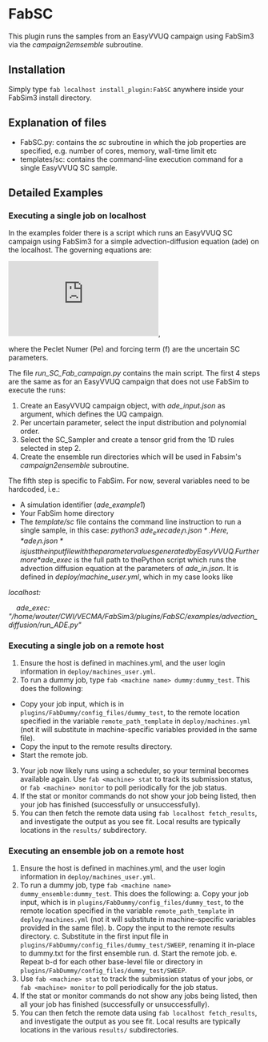 # FabSC
This plugin runs the samples from an EasyVVUQ campaign using FabSim3 via the *campaign2emsemble* subroutine.

## Installation
Simply type `fab localhost install_plugin:FabSC` anywhere inside your FabSim3 install directory.

## Explanation of files
+ FabSC.py: contains the *sc* subroutine in which the job properties are specified, e.g. number of cores, memory, wall-time limit etc
+ templates/sc: contains the command-line execution command for a single EasyVVUQ SC sample.

## Detailed Examples

### Executing a single job on localhost
In the examples folder there is a script which runs an EasyVVUQ SC campaign using FabSim3 for a simple advection-diffusion equation (ade) on the localhost. The governing equations are:

![equation](https://latex.codecogs.com/gif.latex?%5Cfrac%7Bdu%7D%7Bdx%7D%20&plus;%20%5Cfrac%7B1%7D%7BPe%7D%5Cfrac%7Bd%5E2u%7D%7Bdx%7D%20%3D%20f),

where the Peclet Numer (Pe) and forcing term (f) are the uncertain SC parameters.

The file *run_SC_Fab_campaign.py* contains the main script. The first 4 steps are the same as for an EasyVVUQ campaign that does not use FabSim to execute the runs:
 1. Create an EasyVVUQ campaign object, with *ade_input.json* as argument, which defines the UQ campaign.
 2. Per uncertain parameter, select the input distribution and polynomial order.
 3. Select the SC_Sampler and create a tensor grid from the 1D rules selected in step 2.
 4. Create the ensemble run directories which will be used in Fabsim's *campaign2ensemble* subroutine.
 
The fifth step is specific to FabSim. For now, several variables need to be hardcoded, i.e.: 
 + A simulation identifier (*ade_example1*)
 + Your FabSim home directory
 + The *template/sc* file contains the command line instruction to run a single sample, in this case: *python3 $ade_exec ade_in.json*. Here, *ade_in.json* is just the input file with the parameter values generated by EasyVVUQ. Furthermore *$ade_exec* is the full path to thePython script which runs the advection diffusion equation at the parameters of *ade_in.json*. It is defined in *deploy/machine_user.yml*, which in my case looks like
 
*localhost:*

 &nbsp;&nbsp;&nbsp;&nbsp;*ade_exec: "/home/wouter/CWI/VECMA/FabSim3/plugins/FabSC/examples/advection_diffusion/run_ADE.py"*


### Executing a single job on a remote host

1. Ensure the host is defined in machines.yml, and the user login information in `deploy/machines_user.yml`.
2. To run a dummy job, type `fab <machine name> dummy:dummy_test`. This does the following:
  - Copy your job input, which is in `plugins/FabDummy/config_files/dummy_test`, to the remote location specified in the variable `remote_path_template` in `deploy/machines.yml` (not it will substitute in machine-specific variables provided in the same file).
  - Copy the input to the remote results directory.
  - Start the remote job.
3. Your job now likely runs using a scheduler, so your terminal becomes available again. Use `fab <machine> stat` to track its submission status, or `fab <machine> monitor` to poll periodically for the job status.
4. If the stat or monitor commands do not show your job being listed, then your job has finished (successfully or unsuccessfully).
5. You can then fetch the remote data using `fab localhost fetch_results`, and investigate the output as you see fit. Local results are typically locations in the `results/` subdirectory.


### Executing an ensemble job on a remote host

1. Ensure the host is defined in machines.yml, and the user login information in `deploy/machines_user.yml`.
2. To run a dummy job, type `fab <machine name> dummy_ensemble:dummy_test`. This does the following:
  a. Copy your job input, which is in `plugins/FabDummy/config_files/dummy_test`, to the remote location specified in the variable `remote_path_template` in `deploy/machines.yml` (not it will substitute in machine-specific variables provided in the same file).
  b. Copy the input to the remote results directory.
  c. Substitute in the first input file in `plugins/FabDummy/config_files/dummy_test/SWEEP`, renaming it in-place to dummy.txt for the first ensemble run.
  d. Start the remote job.
  e. Repeat b-d for each other base-level file or directory in `plugins/FabDummy/config_files/dummy_test/SWEEP`.
3. Use `fab <machine> stat` to track the submission status of your jobs, or `fab <machine> monitor` to poll periodically for the job status.
4. If the stat or monitor commands do not show any jobs being listed, then all your job has finished (successfully or unsuccessfully).
5. You can then fetch the remote data using `fab localhost fetch_results`, and investigate the output as you see fit. Local results are typically locations in the various `results/` subdirectories.
